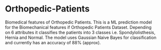 # Orthopedic-Patients
Biomedical features of Orthopedic Patients. This is a ML prediction model for the Biomechanical features if Orthopedic Patients Dataset. Depending on 6 attributes it classifies the patients into 3 classes i.e. Spondylolisthesis, Hernia and Normal. The model uses Gaussian Naive Bayes for classification and currently has an accuracy of 88% (approx).

